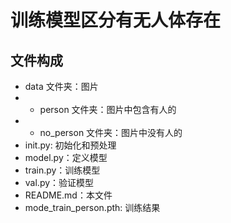 # 训练模型区分有无人体存在

## 文件构成
- data 文件夹：图片
- - person 文件夹：图片中包含有人的
- - no_person 文件夹：图片中没有人的
- init.py: 初始化和预处理
- model.py：定义模型
- train.py：训练模型
- val.py：验证模型
- README.md：本文件
- mode_train_person.pth: 训练结果

